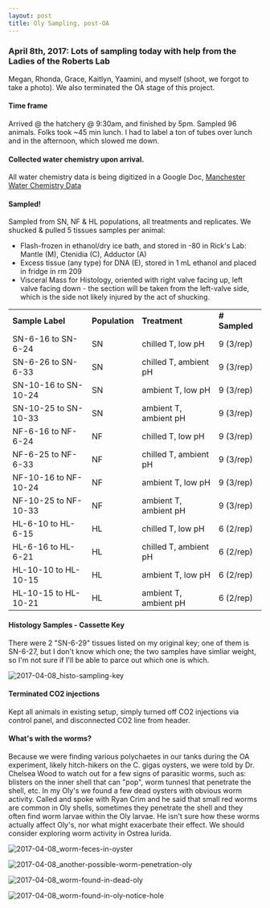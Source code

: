 ```yaml
---
layout: post
title: Oly Sampling, post-OA
---
```


### April 8th, 2017: Lots of sampling today with help from the Ladies of the Roberts Lab
Megan, Rhonda, Grace, Kaitlyn, Yaamini, and myself (shoot, we forgot to take a photo). We also terminated the OA stage of this project. 

#### Time frame
Arrived @ the hatchery @ 9:30am, and finished by 5pm. Sampled 96 animals. Folks took ~45 min lunch. I had to label a ton of tubes over lunch and in the afternoon, which slowed me down.

#### Collected water chemistry upon arrival. 
All water chemistry data is being digitized in a Google Doc, [Manchester Water Chemistry Data](https://docs.google.com/a/uw.edu/spreadsheets/d/1NimY1gQFM8eR_wdkM5__nEw3JwEhihmIBHiOqXnBYJ4/edit?usp=sharing)

#### Sampled! 
Sampled from SN, NF & HL populations, all treatments and replicates. We shucked & pulled 5 tissues samples per animal: 
  * Flash-frozen in ethanol/dry ice bath, and stored in -80 in Rick's Lab: Mantle (M), Ctenidia (C), Adductor (A)
  * Excess tissue (any type) for DNA (E), stored in 1 mL ethanol and placed in fridge in rm 209 
  * Visceral Mass for Histology, oriented with right valve facing up, left valve facing down - the section will be taken from the left-valve side, which is the side not likely injured by the act of shucking.
  
|                          |            |                       |           |
|--------------------------|------------|-----------------------|-----------|
| **Sample Label**         | **Population** | **Treatment**             | **# Sampled** |
| SN-6-16 to SN-6-24       | SN         | chilled T, low pH     | 9 (3/rep) |
| SN-6-26 to SN-6-33       | SN         | chilled T, ambient pH | 9 (3/rep) |
| SN-10-16 to SN-10-24     | SN         | ambient T, low pH     | 9 (3/rep) |
| SN-10-25 to SN-10-33     | SN         | ambient T, ambient pH | 9 (3/rep) |
| NF-6-16 to NF-6-24       | NF         | chilled T, low pH     | 9 (3/rep) |
| NF-6-25 to NF-6-33       | NF         | chilled T, ambient pH | 9 (3/rep) |
| NF-10-16 to NF-10-24     | NF         | ambient T, low pH     | 9 (3/rep) |
| NF-10-25 to NF-10-33     | NF         | ambient T, ambient pH | 9 (3/rep) |
| HL-6-10 to HL-6-15       | HL         | chilled T, low pH     | 6 (2/rep) |
| HL-6-16 to HL-6-21       | HL         | chilled T, ambient pH | 6 (2/rep) |
| HL-10-10 to HL-10-15     | HL         | ambient T, low pH     | 6 (2/rep) |
| HL-10-15 to HL-10-21     | HL         | ambient T, ambient pH | 6 (2/rep) |

#### Histology Samples - Cassette Key 
There were 2 "SN-6-29" tissues listed on my original key; one of them is SN-6-27, but I don't know which one; the two samples have simliar weight, so I'm not sure if I'll be able to parce out which one is which. 

![2017-04-08_histo-sampling-key](https://cloud.githubusercontent.com/assets/17264765/25067700/ea85d586-2200-11e7-9b12-6831fb7978d0.jpeg)

#### Terminated CO2 injections
Kept all animals in existing setup, simply turned off CO2 injections via control panel, and disconnected CO2 line from header. 

#### What's with the worms?
Because we were finding various polychaetes in our tanks during the OA experiment, likely hitch-hikers on the C. gigas oysters, we were told by Dr. Chelsea Wood to watch out for a few signs of parasitic worms, such as: blisters on the inner shell that can "pop", worm tunnesl that penetrate the shell, etc.  In my Oly's we found a few dead oysters with obvious worm activity.  Called and spoke with Ryan Crim and he said that small red worms are common in Oly shells, sometimes they penetrate the shell and they often find worm larvae within the Oly larvae.  He isn't sure how these worms actually affect Oly's, nor what might exacerbate their effect.  We should consider exploring worm activity in Ostrea lurida. 

![2017-04-08_worm-feces-in-oyster](https://cloud.githubusercontent.com/assets/17264765/25067854/f8ee4776-2204-11e7-9b12-04b7bf34f63d.jpeg)

![2017-04-08_another-possible-worm-penetration-oly](https://cloud.githubusercontent.com/assets/17264765/25067853/f8ed8e9e-2204-11e7-9d4a-8aa23fdc2918.jpeg)

![2017-04-08_worm-found-in-dead-oly](https://cloud.githubusercontent.com/assets/17264765/25067855/f8ee6d32-2204-11e7-887a-0eebf23d42ee.jpeg)

![2017-04-08_worm-found-in-oly-notice-hole](https://cloud.githubusercontent.com/assets/17264765/25067856/f8ef308c-2204-11e7-8fcb-acb8bbc3b284.jpeg)



